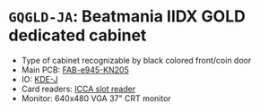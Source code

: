 # `GQGLD-JA`: Beatmania IIDX GOLD dedicated cabinet

* Type of cabinet recognizable by black colored front/coin door
* Main PCB: [FAB-e945-KN205](../boards.md#fab-e945-kn205)
* IO: [KDE-J](../io.md#kde-j)
* Card readers: [ICCA slot reader](../io.md#icca)
* Monitor: 640x480 VGA 37" CRT monitor
